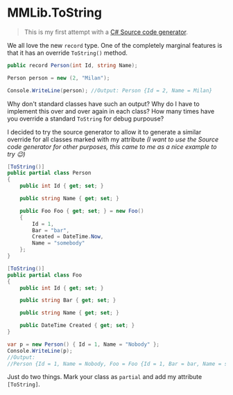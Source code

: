 # MMLib.ToString

> This is my first attempt with a [C# Source code generator](https://devblogs.microsoft.com/dotnet/introducing-c-source-generators/).

We all love the new `record` type. One of the completely marginal features is that it has an override `ToString()` method.

```csharp
public record Person(int Id, string Name);

Person person = new (2, "Milan");

Console.WriteLine(person); //Output: Person {Id = 2, Name = Milan}
```

Why don't standard classes have such an output? Why do I have to implement this over and over again in each class? How many times have you override a standard `ToString` for debug purpouse?

I decided to try the source generator to allow it to generate a similar override for all classes marked with my attribute *(I want to use the Source code generator for other purposes, this came to me as a nice example to try 😉)*

```csharp
[ToString()]
public partial class Person
{
    public int Id { get; set; }

    public string Name { get; set; }

    public Foo Foo { get; set; } = new Foo()
    {
        Id = 1,
        Bar = "bar",
        Created = DateTime.Now,
        Name = "somebody"
    };
}

[ToString()]
public partial class Foo
{
    public int Id { get; set; }

    public string Bar { get; set; }

    public string Name { get; set; }

    public DateTime Created { get; set; }
}

var p = new Person() { Id = 1, Name = "Nobody" };
Console.WriteLine(p); 
//Output:
//Person {Id = 1, Name = Nobody, Foo = Foo {Id = 1, Bar = bar, Name = somebody, Created = 24. 4. 2021 20:39:04}}
```

Just do two things. Mark your class as `partial` and add my attribute `[ToString]`.